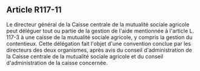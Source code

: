 ## Article R117-11

Le directeur général de la Caisse centrale de la mutualité sociale agricole peut déléguer tout ou partie de la
gestion de l'aide mentionnée à l'article L. 117-3 à une caisse de la mutualité sociale agricole, y compris la
gestion du contentieux. Cette délégation fait l'objet d'une convention conclue par les directeurs des deux
organismes, après avis du conseil d'administration de la Caisse centrale de la mutualité sociale agricole et du
conseil d'administration de la caisse concernée.

